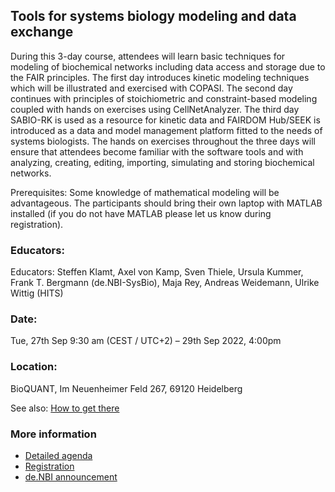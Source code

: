 ## Tools for systems biology modeling and data exchange
During this 3-day course, attendees will learn basic techniques for modeling of biochemical networks including data access and storage due to the FAIR principles. The first day introduces kinetic modeling techniques which will be illustrated and exercised with COPASI. The second day continues with principles of stoichiometric and constraint-based modeling coupled with hands on exercises using CellNetAnalyzer. The third day SABIO-RK is used as a resource for kinetic data and FAIRDOM Hub/SEEK is introduced as a data and model management platform fitted to the needs of systems biologists. The hands on exercises throughout the three days will ensure that attendees become familiar with the software tools and with analyzing, creating, editing, importing, simulating and storing biochemical networks.


Prerequisites: Some knowledge of mathematical modeling will be advantageous. The participants should bring their own laptop with MATLAB installed (if you do not have MATLAB please let us know during registration). 



### Educators: 
Educators:
Steffen Klamt, Axel von Kamp, Sven Thiele, Ursula Kummer, Frank T. Bergmann (de.NBI-SysBio), Maja Rey, Andreas Weidemann, Ulrike Wittig (HITS)

### Date:
Tue, 27th Sep 9:30 am (CEST / UTC+2) – 29th Sep 2022, 4:00pm

### Location:
BioQUANT, Im Neuenheimer Feld 267, 69120 Heidelberg

See also: [How to get there](get_there.html)

### More information
* [Detailed agenda](agenda.md)
* [Registration](#)
* [de.NBI announcement](#)
